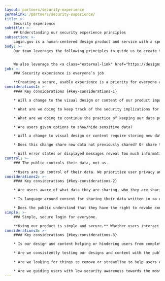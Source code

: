 ```yaml
---
layout: partners/security-experience
permalink: /partners/security-experience/
title: >- 
    Security experience
subtitle: >-
    ## Understanding our security experience principles
subsection: >-
    Login.gov is a human-centered design product and service with a specific focus on creating an optimal security experience for the public.
body: >-
    Our team leverages the following principles to guide us to create the best security product for the public.


    We also leverage the <a class="external-link" href="https://designsystem.digital.gov/design-principles/">U.S. Web Design System’s design principles</a> to guide our work.
job: >-
    ### Security experience is everyone’s job

    **Creating a secure, usable experience is a priority for everyone at Login.gov.** We are all responsible for maintaining the integrity of our products and services. We prioritize protecting the public’s data in sync with our practice of continuously improving our product. As users use Login.gov, we should ensure their security awareness is raised. We want to affect users to keep their entire digital presence secure, not just their Login.gov presence. <a class="external-link" href="https://login.gov/policy/our-security-practices/">You can read more about our security and privacy practices</a>.
considerations1: >-
    #### Key considerations {#key-considerations-1}

    * Will a change to the visual design or content of our product impact the users’ understanding of the security of the product?

    * What are we doing to keep track of the security implications for any changes made to Login.gov?

    * What are we doing to continue the practice of keeping our data private?

    * Are users given options to show/hide sensitive data?

    * Will a change to visual design or content require storing new data via the server or the browser?

    * Does this change share new data not previously shared? Or share that data with a new audience?

    * Will error states or displayed messages reveal too much information and create a security risk?
control: >-
    ### The public controls their data, not us.
    
    **Users are in control of their data. We prioritize user privacy and do not profit from sharing user data.** Personally Identifiable Information (PII) is only shared as needed and all sensitive data is encrypted. Our encryption methods are like putting data in a safety deposit box and only users have the key. Users have the ability to share or hide sensitive information, give or revoke consent to share that data or delete that data at any time.
considerations2: >-
    #### Key considerations {#key-considerations-2}

    * Are users aware of what data they are sharing, who they are sharing it with and how it is used?

    * Is language around consent for sharing their data written in <a class="external-link" href="https://www.plainlanguage.gov/">plain language</a> and <a class="external-link" href="https://login.gov/accessibility/">accessible</a>?

    * Does the public understand that they have the right to revoke consent of the sharing of their data?
simple: >-
    ### Simple, secure login for everyone.

    **Using our product is simple and secure.** Whether users interact with our product once or multiple times a day, their experience with Login.gov will be seamless. Design and content facilitates ease of use and allows users to focus on the task they are trying to complete with our partner agencies.
considerations3: >-
    #### Key considerations {#key-considerations-3}

    * Is our design and content helping or hindering users from completing the task at hand?

    * Are we consistently testing our designs and content with the public?
    
    * Are we looking for things to remove or streamline to help users quickly get on their way to the partner site?

    * Are we guiding users with low security awareness towards the most secure options?
---
```

